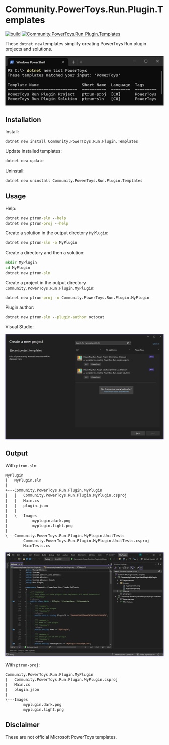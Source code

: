 # Community.PowerToys.Run.Plugin.Templates

[![build](https://github.com/hlaueriksson/Community.PowerToys.Run.Plugin.Templates/actions/workflows/build.yml/badge.svg)](https://github.com/hlaueriksson/Community.PowerToys.Run.Plugin.Templates/actions/workflows/build.yml)
[![Community.PowerToys.Run.Plugin.Templates](https://img.shields.io/nuget/v/Community.PowerToys.Run.Plugin.Templates.svg?label=Community.PowerToys.Run.Plugin.Templates)](https://www.nuget.org/packages/Community.PowerToys.Run.Plugin.Templates)

These `dotnet new` templates simplify creating PowerToys Run plugin projects and solutions.

![dotnet new list PowerToys](https://raw.githubusercontent.com/hlaueriksson/Community.PowerToys.Run.Plugin.Templates/main/terminal.png)

## Installation

Install:

```cmd
dotnet new install Community.PowerToys.Run.Plugin.Templates
```

Update installed templates:

```cmd
dotnet new update
```

Uninstall:

```cmd
dotnet new uninstall Community.PowerToys.Run.Plugin.Templates
```

## Usage

Help:

```cmd
dotnet new ptrun-sln --help
dotnet new ptrun-proj --help
```

Create a solution in the output directory `MyPlugin`:

```cmd
dotnet new ptrun-sln -o MyPlugin
```

Create a directory and then a solution:

```cmd
mkdir MyPlugin
cd MyPlugin
dotnet new ptrun-sln
```

Create a project in the output directory `Community.PowerToys.Run.Plugin.MyPlugin`:

```cmd
dotnet new ptrun-proj -o Community.PowerToys.Run.Plugin.MyPlugin
```

Plugin author:

```cmd
dotnet new ptrun-sln --plugin-author octocat
```

Visual Studio:

![Visual Studio - Create a new project](https://raw.githubusercontent.com/hlaueriksson/Community.PowerToys.Run.Plugin.Templates/main/vs-new-project.png)

## Output

With `ptrun-sln`:

```
MyPlugin
|   MyPlugin.sln
|   
+---Community.PowerToys.Run.Plugin.MyPlugin
|   |   Community.PowerToys.Run.Plugin.MyPlugin.csproj
|   |   Main.cs
|   |   plugin.json
|   |   
|   \---Images
|           myplugin.dark.png
|           myplugin.light.png
|           
\---Community.PowerToys.Run.Plugin.MyPlugin.UnitTests
        Community.PowerToys.Run.Plugin.MyPlugin.UnitTests.csproj
        MainTests.cs
```

![Visual Studio](https://raw.githubusercontent.com/hlaueriksson/Community.PowerToys.Run.Plugin.Templates/main/vs.png)

With `ptrun-proj`:

```
Community.PowerToys.Run.Plugin.MyPlugin
|   Community.PowerToys.Run.Plugin.MyPlugin.csproj
|   Main.cs
|   plugin.json
|   
\---Images
        myplugin.dark.png
        myplugin.light.png
```

## Disclaimer

These are not official Microsoft PowerToys templates.
